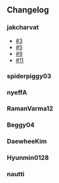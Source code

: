 ## Changelog

### jakcharvat

- [#3](https://github.com/jakcharvat/SkyStone/issues/3)
- [#5](https://github.com/jakcharvat/SkyStone/issues/5)
- [#9](https://github.com/jakcharvat/SkyStone/issues/9)
- [#11](https://github.com/jakcharvat/SkyStone/issues/11)

### spiderpiggy03



### nyeffA



### RamanVarma12



### Beggy04



### DaewheeKim



### Hyunmin0128



### nautti
